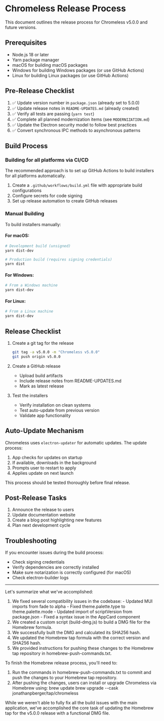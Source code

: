 # Chromeless Release Process

This document outlines the release process for Chromeless v5.0.0 and future versions.

## Prerequisites

- Node.js 18 or later
- Yarn package manager
- macOS for building macOS packages
- Windows for building Windows packages (or use GitHub Actions)
- Linux for building Linux packages (or use GitHub Actions)

## Pre-Release Checklist

1. ✅ Update version number in `package.json` (already set to 5.0.0)
2. ✅ Update release notes in `README-UPDATES.md` (already created)
3. ✅ Verify all tests are passing (`yarn test`)
4. ✅ Complete all planned modernization items (see `MODERNIZATION.md`)
5. ✅ Update the Electron security model to follow best practices
6. ✅ Convert synchronous IPC methods to asynchronous patterns

## Build Process

### Building for all platforms via CI/CD

The recommended approach is to set up GitHub Actions to build installers for all platforms automatically.

1. Create a `.github/workflows/build.yml` file with appropriate build configurations 
2. Configure secrets for code signing
3. Set up release automation to create GitHub releases

### Manual Building

To build installers manually:

#### For macOS:

```bash
# Development build (unsigned)
yarn dist-dev

# Production build (requires signing credentials)
yarn dist
```

#### For Windows:

```bash
# From a Windows machine
yarn dist-dev
```

#### For Linux:

```bash
# From a Linux machine
yarn dist-dev
```

## Release Checklist

1. Create a git tag for the release
   ```bash
   git tag -a v5.0.0 -m "Chromeless v5.0.0"
   git push origin v5.0.0
   ```

2. Create a GitHub release
   - Upload build artifacts
   - Include release notes from README-UPDATES.md
   - Mark as latest release

3. Test the installers
   - Verify installation on clean systems
   - Test auto-update from previous version
   - Validate app functionality

## Auto-Update Mechanism

Chromeless uses `electron-updater` for automatic updates. The update process:

1. App checks for updates on startup
2. If available, downloads in the background
3. Prompts user to restart to apply
4. Applies update on next launch

This process should be tested thoroughly before final release.

## Post-Release Tasks

1. Announce the release to users
2. Update documentation website
3. Create a blog post highlighting new features
4. Plan next development cycle

## Troubleshooting

If you encounter issues during the build process:

- Check signing credentials
- Verify dependencies are correctly installed
- Make sure notarization is correctly configured (for macOS)
- Check electron-builder logs


---


Let's summarize what we've accomplished:

  1. We fixed several compatibility issues in the codebase:
    - Updated MUI imports from fade to alpha
    - Fixed theme.palette.type to theme.palette.mode
    - Updated import of scriptVersion from package.json
    - Fixed a syntax issue in the AppCard component
  2. We created a custom script (build-dmg.js) to build a DMG file for the Homebrew formula.
  3. We successfully built the DMG and calculated its SHA256 hash.
  4. We updated the Homebrew tap formula with the correct version and SHA256 hash.
  5. We provided instructions for pushing these changes to the Homebrew tap repository in homebrew-push-commands.txt.

  To finish the Homebrew release process, you'll need to:

  1. Run the commands in homebrew-push-commands.txt to commit and push the changes to your Homebrew tap repository.
  2. After pushing the changes, users can install or upgrade Chromeless via Homebrew using:
  brew update
  brew upgrade --cask jonathanpberger/tap/chromeless

  While we weren't able to fully fix all the build issues with the main application, we've accomplished the core task of
  updating the Homebrew tap for the v5.0.0 release with a functional DMG file.